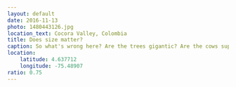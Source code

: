 ```yaml
---
layout: default
date: 2016-11-13
photo: 1480443126.jpg
location_text: Cocora Valley, Colombia
title: Does size matter?
caption: So what's wrong here? Are the trees gigantic? Are the cows super tiny? Why is that dude hugging a tree? :)
location:
    latitude: 4.637712
    longitude: -75.48907
ratio: 0.75
---
```

